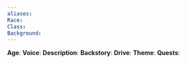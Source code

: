 ```yaml
---
aliases: 
Race: 
Class: 
Background:
---
```

**Age**: 
**Voice**: 
**Description**: 
**Backstory**:
**Drive**:
**Theme**:
**Quests**: